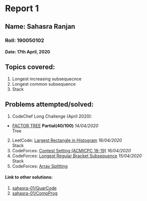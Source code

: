# Report 1
## Name: Sahasra Ranjan
### Roll: 190050102
#### Date: 17th April, 2020

## Topics covered:
1. Longest increasing subsequecnce
2. Longest common subsequence
3. Stack

## Problems attempted/solved:
1. CodeChef Long Challenge (April 2020):
- [FACTOR TREE](https://www.codechef.com/viewsolution/31812346) **Partial(40/100)**	*14/04/2020*</br >	Tree
2. LeetCode: [Largest Rectangle in Histogram](https://leetcode.com/submissions/detail/325660035/)	*16/04/2020*</br >	Stack
3. CodeForces: [Contest Setting (ACMICPC 18-19)](https://codeforces.com/gym/101982/submission/76924753) *16/04/2020*</br > 
4. CodeForces: [Longest Regular Bracket Subsequence](https://codeforces.com/contest/5/submission/76752785) *15/04/2020*</br > Stack
5. CodeForces: [Array Splitting]()

#### Link to other solutions: 
1. [sahasra-01/QuarCode](https://github.com/sahasra-01/QuarCode)
2. [sahasra-01/CompProg](https://github.com/sahasra-01/CompProg)
